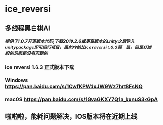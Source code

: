 # ice_reversi 
## 多线程黑白棋AI
##### 提供了1.0.7开源版本代码,下载2019.2.6或更高版本的unity之后导入unitypackage即可运行项目，虽然内核比ice reversi 1.6.3弱一级，但是打崩一般的玩家是没有问题的

### ice reversi 1.6.3 正式版本下载
### Windows <https://pan.baidu.com/s/1QwfKPWdxJW9Wz7hrtBFsNQ>
### macOS <https://pan.baidu.com/s/1GvaGKXY7Q1a_kxnuS3kGpA>

## 啦啦啦，能耗问题解决，IOS版本将在近期上线

